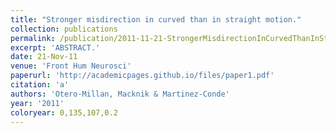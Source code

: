 ```yaml
---
title: "Stronger misdirection in curved than in straight motion."
collection: publications
permalink: /publication/2011-11-21-StrongerMisdirectionInCurvedThanInStraightMotion_
excerpt: 'ABSTRACT.'
date: 21-Nov-11
venue: 'Front Hum Neurosci'
paperurl: 'http://academicpages.github.io/files/paper1.pdf'
citation: 'a'
authors: 'Otero-Millan, Macknik & Martinez-Conde'
year: '2011'
coloryear: 0,135,107,0.2
---
```


